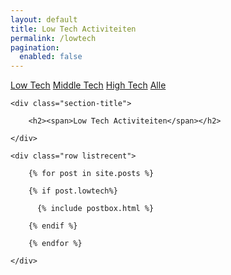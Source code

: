 ```yaml
---
layout: default
title: Low Tech Activiteiten
permalink: /lowtech
pagination: 
  enabled: false
---
```

<!-- Tech Selector
================================================== -->
<div class="filterbutton">
  <a class="btnactive" href="/lowtech"
    >Low Tech</a>
  <a href="/midtech"
    >Middle Tech</a>
  <a href="/hightech"
    >High Tech</a>
  <a href="/">Alle</a>
</div>


<!-- Posts Index
================================================== -->
<section class="recent-posts">

    <div class="section-title">

        <h2><span>Low Tech Activiteiten</span></h2>

    </div>

    <div class="row listrecent">

        {% for post in site.posts %}
        
        {% if post.lowtech%}

          {% include postbox.html %}
          
        {% endif %}

        {% endfor %}

    </div>

</section>


